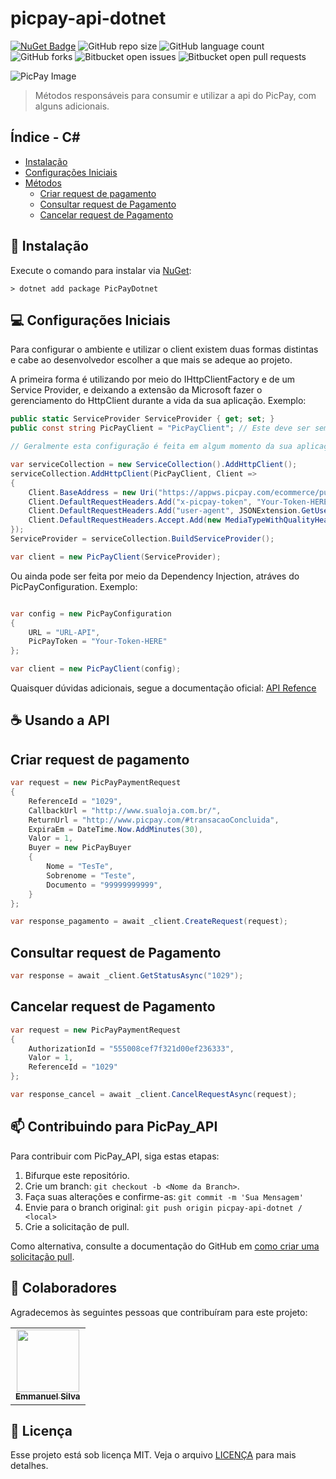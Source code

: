 # picpay-api-dotnet

[![NuGet Badge](https://buildstats.info/nuget/PicPayDotnet)](https://www.nuget.org/packages/PicPayDotnet)
![GitHub repo size](https://img.shields.io/github/repo-size/ManuMelva/picpay-api-dotnet?style=for-the-badge)
![GitHub language count](https://img.shields.io/github/languages/count/ManuMelva/picpay-api-dotnet?style=for-the-badge)
![GitHub forks](https://img.shields.io/github/forks/ManuMelva/picpay-api-dotnet?style=for-the-badge)
![Bitbucket open issues](https://img.shields.io/bitbucket/issues/ManuMelva/picpay-api-dotnet?style=for-the-badge)
![Bitbucket open pull requests](https://img.shields.io/bitbucket/pr-raw/ManuMelva/picpay-api-dotnet?style=for-the-badge)

<img src="PicPayDotnet/Icon/PicPay.png" alt="PicPay Image">

> Métodos responsáveis para consumir e utilizar a api do PicPay, com alguns adicionais.

## Índice - C#
- [Instalação](#instalação)
- [Configurações Iniciais](#configurações-iniciais)
- [Métodos](#usando-a-api)
  - [Criar request de pagamento](#criar-request-de-pagamento)
  - [Consultar request de Pagamento](#consultar-request-de-pagamento)
  - [Cancelar request de Pagamento](#cancelar-request-de-pagamento)

## 🚀 Instalação

Execute o comando para instalar via [NuGet](https://www.nuget.org/packages/PicPayDotnet/):

```.net cli
> dotnet add package PicPayDotnet
```

## 💻 Configurações Iniciais
Para configurar o ambiente e utilizar o client existem duas formas distintas e cabe ao desenvolvedor escolher a que mais se adeque ao projeto.

A primeira forma é utilizando por meio do IHttpClientFactory e de um Service Provider, e deixando a extensão da Microsoft fazer o gerenciamento do HttpClient durante a vida da sua aplicação.
Exemplo:
```C#
public static ServiceProvider ServiceProvider { get; set; }
public const string PicPayClient = "PicPayClient"; // Este deve ser sempre o Nome do HttpClient nomeado

// Geralmente esta configuração é feita em algum momento da sua aplicação e se mantém por toda ela

var serviceCollection = new ServiceCollection().AddHttpClient();
serviceCollection.AddHttpClient(PicPayClient, Client =>
{
    Client.BaseAddress = new Uri("https://appws.picpay.com/ecommerce/public/");
    Client.DefaultRequestHeaders.Add("x-picpay-token", "Your-Token-HERE");
    Client.DefaultRequestHeaders.Add("user-agent", JSONExtension.GetUserAgent());
    Client.DefaultRequestHeaders.Accept.Add(new MediaTypeWithQualityHeaderValue("application/json"));
});
ServiceProvider = serviceCollection.BuildServiceProvider();

var client = new PicPayClient(ServiceProvider);
```

Ou ainda pode ser feita por meio da Dependency Injection, atráves do PicPayConfiguration. Exemplo:
```C#

var config = new PicPayConfiguration
{
    URL = "URL-API",
    PicPayToken = "Your-Token-HERE"
};

var client = new PicPayClient(config);
```

Quaisquer dúvidas adicionais, segue a documentação oficial: [API Refence](https://picpay.github.io/picpay-docs-digital-payments/checkout/resources/api-reference)

## ☕ Usando a API

## Criar request de pagamento
```C#
var request = new PicPayPaymentRequest
{
    ReferenceId = "1029",
    CallbackUrl = "http://www.sualoja.com.br/",
    ReturnUrl = "http://www.picpay.com/#transacaoConcluida",
    ExpiraEm = DateTime.Now.AddMinutes(30),
    Valor = 1,
    Buyer = new PicPayBuyer
    {
        Nome = "TesTe",
        Sobrenome = "Teste",
        Documento = "99999999999",
    }
};

var response_pagamento = await _client.CreateRequest(request);
```

## Consultar request de Pagamento
```C#
var response = await _client.GetStatusAsync("1029");
```

## Cancelar request de Pagamento
```C#
var request = new PicPayPaymentRequest
{
    AuthorizationId = "555008cef7f321d00ef236333",
    Valor = 1,
    ReferenceId = "1029"
};

var response_cancel = await _client.CancelRequestAsync(request);
```

## 📫 Contribuindo para PicPay_API

Para contribuir com PicPay_API, siga estas etapas:

1. Bifurque este repositório.
2. Crie um branch: `git checkout -b <Nome da Branch>`.
3. Faça suas alterações e confirme-as: `git commit -m 'Sua Mensagem'`
4. Envie para o branch original: `git push origin picpay-api-dotnet / <local>`
5. Crie a solicitação de pull.

Como alternativa, consulte a documentação do GitHub em [como criar uma solicitação pull](https://help.github.com/en/github/collaborating-with-issues-and-pull-requests/creating-a-pull-request).

## 🤝 Colaboradores

Agradecemos às seguintes pessoas que contribuíram para este projeto:

<table>
  <tr>
    <td align="center">
      <a href="https://github.com/ManuMelva" title="">
        <img src="https://github.com/ManuMelva.png" width="100px;" alt=""/><br>
        <sub>
          <b>Emmanuel Silva</b>
        </sub>
      </a>
    </td>
  </tr>
</table>

## 📝 Licença

Esse projeto está sob licença MIT. Veja o arquivo [LICENÇA](LICENSE) para mais detalhes.
